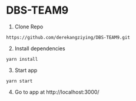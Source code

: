 # DBS-TEAM9

1. Clone Repo
```
https://github.com/derekangziying/DBS-TEAM9.git
```
2. Install dependencies
```
yarn install
```
3. Start app
```
yarn start
```
4. Go to app at http://localhost:3000/
